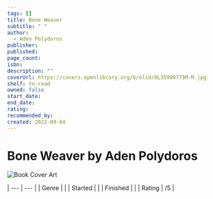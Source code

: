 ```yaml
---
tags: []
title: Bone Weaver
subtitle: " "
author:
  - Aden Polydoros
publisher: 
published: 
page_count: 
isbn: 
description: ""
coverUrl: https://covers.openlibrary.org/b/olid/OL35999773M-M.jpg
shelf: to-read
owned: false
start_date: 
end_date: 
rating: 
recommended_by: 
created: 2022-09-04
---
```


# Bone Weaver by Aden Polydoros

![Book Cover Art](https://covers.openlibrary.org/b/olid/OL35999773M-M.jpg)


| --- | --- |
| Genre |  |
| Started |  |
| Finished |  |
| Rating | /5 |

